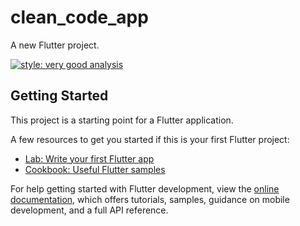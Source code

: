 # clean_code_app

A new Flutter project.

[![style: very good analysis](https://img.shields.io/badge/style-very_good_analysis-B22C89.svg)](https://pub.dev/packages/very_good_analysis)

## Getting Started

This project is a starting point for a Flutter application.

A few resources to get you started if this is your first Flutter project:

- [Lab: Write your first Flutter app](https://docs.flutter.dev/get-started/codelab)
- [Cookbook: Useful Flutter samples](https://docs.flutter.dev/cookbook)

For help getting started with Flutter development, view the
[online documentation](https://docs.flutter.dev/), which offers tutorials,
samples, guidance on mobile development, and a full API reference.
